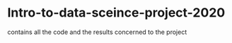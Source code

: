 # Intro-to-data-sceince-project-2020
contains all the code and the results concerned to the project

